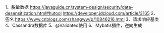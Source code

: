 1、脱敏数据
https://javaguide.cn/system-design/security/data-desensitization.html#hutool
https://developer.jdcloud.com/article/3165
2、签名
https://www.cnblogs.com/zhangww/p/10846216.html
3、请求响应基类
4、Cassandra数据库
5、@Validated使用
6、Mybatis插件，逆向生成